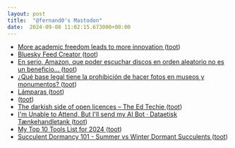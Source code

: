 ```yaml
---
layout: post
title:  "@fernand0's Mastodon"
date:  2024-09-08 11:02:15.673000+00:00
---
```

*  [More academic freedom leads to more innovation ](https://nachrichten.idw-online.de/2024/08/21/more-academic-freedom-leads-to-more-innovatio) ([toot](https://mastodon.social/@fernand0/113101592046595352))
*  [Bluesky Feed Creator ](https://blueskyfeedcreator.com/help/automoderato) ([toot](https://mastodon.social/@fernand0/113101405964714988))
*  [En serio, Amazon, que poder escuchar discos en orden aleatorio no es un beneficio... ](https://mastodon.social/@fernand0/113101344680231008) ([toot](https://mastodon.social/@fernand0/113101344680231008))
*  [¿Qué base legal tiene la prohibición de hacer fotos en museos y monumentos? ](https://diariodeunestudianteconciertaedad.wordpress.com/2024/08/24/que-base-legal-tiene-la-prohibicion-de-hacer-fotos-en-museos-y-monumentos) ([toot](https://mastodon.social/@fernand0/113101246512131732))
*  [Lámparas ](https://www.flickr.com/photos/fernand0/53945196212) ([toot](https://mastodon.social/@fernand0/113101224981068061))
*  [ ](https://mastodon.social/users/fernand0/statuses/113101069925865411/activity) ([toot](https://mastodon.social/users/fernand0/statuses/113101069925865411/activity))
*  [The darkish side of open licences – The Ed Techie ](https://blog.edtechie.net/open-access/the-darkish-side-of-open-licences) ([toot](https://mastodon.social/@fernand0/113100962471885251))
*  [I'm Unable to Attend, But I'll send my AI Bot · Dataetisk Tænkehandletank ](https://dataethics.eu/im-unable-to-attend-but-ill-send-my-ai-assistent) ([toot](https://mastodon.social/@fernand0/113100842999593552))
*  [My Top 10 Tools List for 2024 ](https://halfanhour.blogspot.com/2024/08/my-top-10-tools-list-for-2024.htm) ([toot](https://mastodon.social/@fernand0/113099986955274568))
*  [Succulent Dormancy 101 - Summer vs Winter Dormant Succulents ](https://succulentsbox.com/blogs/blog/succulent-dormancy-10) ([toot](https://mastodon.social/@fernand0/113099309632744782))
